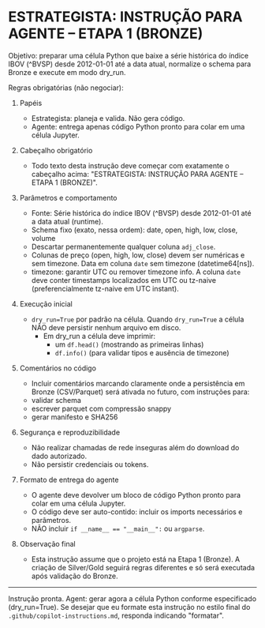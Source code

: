 # ESTRATEGISTA: INSTRUÇÃO PARA AGENTE – ETAPA 1 (BRONZE)

Objetivo: preparar uma célula Python que baixe a série histórica do índice IBOV (^BVSP) desde 2012-01-01 até a data atual, normalize o schema para Bronze e execute em modo dry_run.

Regras obrigatórias (não negociar):

1) Papéis
   - Estrategista: planeja e valida. Não gera código.
   - Agente: entrega apenas código Python pronto para colar em uma célula Jupyter.

2) Cabeçalho obrigatório
   - Todo texto desta instrução deve começar com exatamente o cabeçalho acima: "ESTRATEGISTA: INSTRUÇÃO PARA AGENTE – ETAPA 1 (BRONZE)".

3) Parâmetros e comportamento
   - Fonte: Série histórica do índice IBOV (^BVSP) desde 2012-01-01 até a data atual (runtime).
   - Schema fixo (exato, nessa ordem): date, open, high, low, close, volume
   - Descartar permanentemente qualquer coluna `adj_close`.
   - Colunas de preço (open, high, low, close) devem ser numéricas e sem timezone. Data em coluna `date` sem timezone (datetime64[ns]).
   - timezone: garantir UTC ou remover timezone info. A coluna `date` deve conter timestamps localizados em UTC ou tz-naive (preferencialmente tz-naive em UTC instant).

4) Execução inicial
   - `dry_run=True` por padrão na célula. Quando `dry_run=True` a célula NÃO deve persistir nenhum arquivo em disco.
      - Em dry_run a célula deve imprimir:
         - um `df.head()` (mostrando as primeiras linhas)
         - `df.info()` (para validar tipos e ausência de timezone)

5) Comentários no código
   - Incluir comentários marcando claramente onde a persistência em Bronze (CSV/Parquet) será ativada no futuro, com instruções para:
   - validar schema
   - escrever parquet com compressão snappy
   - gerar manifesto e SHA256

6) Segurança e reproduzibilidade
   - Não realizar chamadas de rede inseguras além do download do dado autorizado.
   - Não persistir credenciais ou tokens.

7) Formato de entrega do agente
   - O agente deve devolver um bloco de código Python pronto para colar em uma célula Jupyter.
   - O código deve ser auto-contido: incluir os imports necessários e parâmetros.
   - NÃO incluir `if __name__ == "__main__":` ou `argparse`.

8) Observação final
   - Esta instrução assume que o projeto está na Etapa 1 (Bronze). A criação de Silver/Gold seguirá regras diferentes e só será executada após validação do Bronze.

---

Instrução pronta. Agent: gerar agora a célula Python conforme especificado (dry_run=True). Se desejar que eu formate esta instrução no estilo final do `.github/copilot-instructions.md`, responda indicando "formatar".
